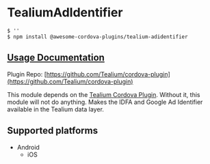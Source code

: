 # TealiumAdIdentifier

```text
$ ''
$ npm install @awesome-cordova-plugins/tealium-adidentifier
```

## [Usage Documentation](https://danielsogl.gitbook.io/awesome-cordova-plugins/plugins/tealium-adidentifier/)

Plugin Repo: [https://github.com/Tealium/cordova-plugin](https://github.com/Tealium/cordova-plugin)

This module depends on the [Tealium Cordova Plugin](https://github.com/tealium/cordova-plugin). Without it, this module will not do anything. Makes the IDFA and Google Ad Identifier available in the Tealium data layer.

## Supported platforms

* Android
  * iOS

